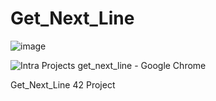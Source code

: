 # Get_Next_Line
![image](https://user-images.githubusercontent.com/117649637/235379183-52cfd34a-787e-4a14-9067-d5753e7dac5d.png)

![Intra Projects get_next_line - Google Chrome](https://user-images.githubusercontent.com/117649637/235353784-5804709c-b7b9-4d44-8728-a1e49b7f97f4.jpg)

Get_Next_Line 42 Project

